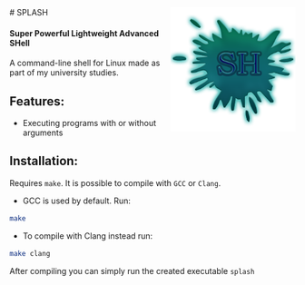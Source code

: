 <img src="images/logo.png" align="right" width="220" heigth="220">
# SPLASH

#### Super Powerful Lightweight Advanced SHell
A command-line shell for Linux made as part of my university studies.

## Features:
- Executing programs with or without arguments

## Installation:
Requires `make`.
It is possible to compile with `GCC` or `Clang`.

- GCC is used by default. Run:
```sh
make
```

- To compile with Clang instead run:
```sh
make clang
```
After compiling you can simply run the created executable `splash`
